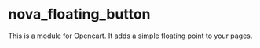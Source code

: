 # nova_floating_button
This is a module for Opencart. It adds a simple floating point to your pages.

